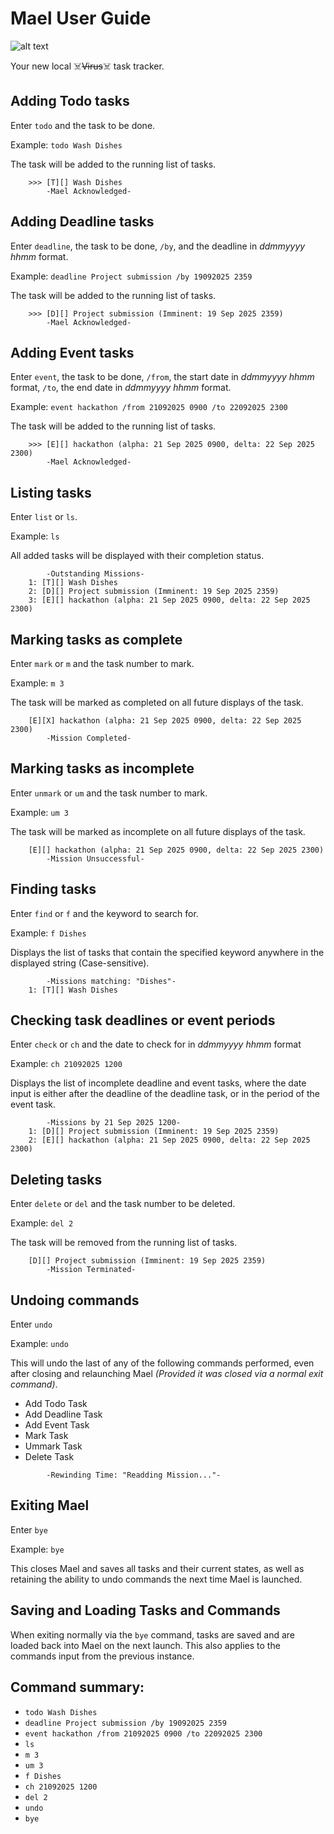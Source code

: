 # Mael User Guide

![alt text](image.png)

Your new local ☠️~~Virus~~☠️ task tracker.


## Adding Todo tasks

Enter `todo` and the task to be done.

Example: 
`todo Wash Dishes`

The task will be added to the running list of tasks.

```
    >>> [T][] Wash Dishes
        -Mael Acknowledged-
```

## Adding Deadline tasks

Enter `deadline`, the task to be done, `/by`, and the deadline in *ddmmyyyy hhmm* format.

Example: 
`deadline Project submission /by 19092025 2359`

The task will be added to the running list of tasks.

```
    >>> [D][] Project submission (Imminent: 19 Sep 2025 2359)
        -Mael Acknowledged-
```

## Adding Event tasks

Enter `event`, the task to be done, `/from`, the start date in *ddmmyyyy hhmm* format, `/to`, the end date in *ddmmyyyy hhmm* format.

Example: 
`event hackathon /from 21092025 0900 /to 22092025 2300`

The task will be added to the running list of tasks.

```
    >>> [E][] hackathon (alpha: 21 Sep 2025 0900, delta: 22 Sep 2025 2300)
        -Mael Acknowledged-
```

## Listing tasks

Enter `list` or `ls`.

Example: 
`ls`

All added tasks will be displayed with their completion status.

```
        -Outstanding Missions-
    1: [T][] Wash Dishes
    2: [D][] Project submission (Imminent: 19 Sep 2025 2359)
    3: [E][] hackathon (alpha: 21 Sep 2025 0900, delta: 22 Sep 2025 2300)
```

## Marking tasks as complete

Enter `mark` or `m` and the task number to mark.

Example: 
`m 3`

The task will be marked as completed on all future displays of the task.

```
    [E][X] hackathon (alpha: 21 Sep 2025 0900, delta: 22 Sep 2025 2300)
        -Mission Completed-
```

## Marking tasks as incomplete

Enter `unmark` or `um` and the task number to mark.

Example: 
`um 3`

The task will be marked as incomplete on all future displays of the task.

```
    [E][] hackathon (alpha: 21 Sep 2025 0900, delta: 22 Sep 2025 2300)
        -Mission Unsuccessful-
```

## Finding tasks

Enter `find` or `f` and the keyword to search for.

Example: 
`f Dishes`

Displays the list of tasks that contain the specified keyword anywhere in the displayed string (Case-sensitive).

```
        -Missions matching: "Dishes"-
    1: [T][] Wash Dishes
```

## Checking task deadlines or event periods

Enter `check` or `ch` and the date to check for in *ddmmyyyy hhmm* format

Example: 
`ch 21092025 1200`

Displays the list of incomplete deadline and event tasks, where the date input is either after the deadline of the deadline task, or in the period of the event task.

```
        -Missions by 21 Sep 2025 1200-
    1: [D][] Project submission (Imminent: 19 Sep 2025 2359)
    2: [E][] hackathon (alpha: 21 Sep 2025 0900, delta: 22 Sep 2025 2300)
```

## Deleting tasks

Enter `delete` or `del` and the task number to be deleted.

Example:
`del 2`

The task will be removed from the running list of tasks.

```
    [D][] Project submission (Imminent: 19 Sep 2025 2359)
        -Mission Terminated-
```

## Undoing commands

Enter `undo`

Example: `undo`

This will undo the last of any of the following commands performed, even after closing and relaunching Mael *(Provided it was closed via a normal exit command)*.
- Add Todo Task
- Add Deadline Task
- Add Event Task
- Mark Task
- Ummark Task
- Delete Task

```
        -Rewinding Time: "Readding Mission..."-
```

## Exiting Mael

Enter `bye`

Example:
`bye`

This closes Mael and saves all tasks and their current states, as well as retaining the ability to undo commands the next time Mael is launched.

## Saving and Loading Tasks and Commands

When exiting normally via the `bye` command, tasks are saved and are loaded back into Mael on the next launch.
This also applies to the commands input from the previous instance.

## Command summary:

- `todo Wash Dishes`
- `deadline Project submission /by 19092025 2359`
- `event hackathon /from 21092025 0900 /to 22092025 2300`
- `ls`
- `m 3`
- `um 3`
- `f Dishes`
- `ch 21092025 1200`
- `del 2`
- `undo`
- `bye`
